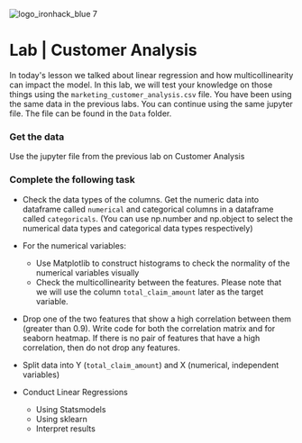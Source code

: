 ![logo_ironhack_blue 7](https://user-images.githubusercontent.com/23629340/40541063-a07a0a8a-601a-11e8-91b5-2f13e4e6b441.png)

# Lab | Customer Analysis

In today's lesson we talked about linear regression and how multicollinearity can impact the model. In this lab, we will test your knowledge on those things using the `marketing_customer_analysis.csv` file. You have been using the same data in the previous labs. You can continue using the same jupyter file. The file can be found in the `Data` folder.

### Get the data 

Use the jupyter file from the previous lab on Customer Analysis

### Complete the following task 

- Check the data types of the columns. Get the numeric data into dataframe called `numerical` and categorical columns in a dataframe called `categoricals`. (You can use np.number and np.object to select the numerical data types and categorical data types respectively)

- For the numerical variables:
  - Use Matplotlib to construct histograms to check the normality of the numerical variables visually
  - Check the multicollinearity between the features. Please note that we will use the column `total_claim_amount` later as the target variable. 
  
- Drop one of the two features that show a high correlation between them (greater than 0.9). Write code for both the correlation matrix and for seaborn heatmap. If there is no pair of features that have a high correlation, then do not drop any features.

- Split data into Y (`total_claim_amount`) and X (numerical, independent variables)

- Conduct Linear Regressions
  - Using Statsmodels
  - Using sklearn
  - Interpret results